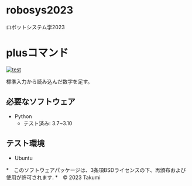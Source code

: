 # robosys2023
ロボットシステム学2023
# plusコマンド
[![test](https://github.com/takumiwatanabe86/robosys2023/actions/workflows/test.yml/badge.svg)](https://github.com/takumiwatanabe86/robosys2023/actions/workflows/test.yml)

標準入力から読み込んだ数字を足す。


## 必要なソフトウェア
* Python
  * テスト済み: 3.7~3.10

## テスト環境
* Ubuntu




*　このソフトウェアパッケージは、3条項BSDライセンスの下、再頒布および使用が許可されます.
*　© 2023 Takumi 
